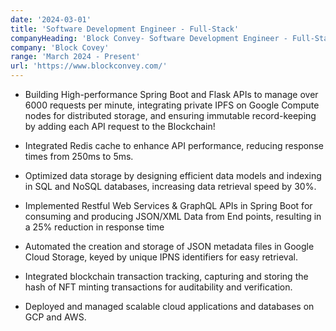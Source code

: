 ```yaml
---
date: '2024-03-01'
title: 'Software Development Engineer - Full-Stack'
companyHeading: 'Block Convey- Software Development Engineer - Full-Stack'
company: 'Block Covey'
range: 'March 2024 - Present'
url: 'https://www.blockconvey.com/'
---
```


- Building High-performance Spring Boot and Flask APIs to manage over 6000 requests per minute, integrating private IPFS on Google Compute nodes for distributed storage, and ensuring immutable record-keeping by adding each API request to the Blockchain! 

- Integrated Redis cache to enhance API performance, reducing response times from 250ms to 5ms.

- Optimized data storage by designing efficient data models and indexing in SQL and NoSQL databases, increasing data retrieval speed by 30%.

- Implemented Restful Web Services & GraphQL APIs in Spring Boot for consuming and producing JSON/XML Data from End points, resulting in a 25% reduction in response time 

- Automated the creation and storage of JSON metadata files in Google Cloud Storage, keyed by unique IPNS identifiers for easy retrieval.

- Integrated blockchain transaction tracking, capturing and storing the hash of NFT minting transactions for auditability and verification.

- Deployed and managed scalable cloud applications and databases on GCP and AWS.